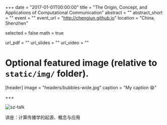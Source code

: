 +++
date = "2017-01-01T00:00:00"
title = "The Origin, Concept, and Applications of Computational Communication"
abstract = ""
abstract_short = ""
event = ""
event_url = "http://chengjun.github.io"
location = "China, Shenzhen"

selected = false
math = true

url_pdf = ""
url_slides = ""
url_video = ""

# Optional featured image (relative to `static/img/` folder).
[header]
image = "headers/bubbles-wide.jpg"
caption = "My caption :smile:"

+++


![sz-talk](http://oaf2qt3yk.bkt.clouddn.com/06ac05ad66faaaea73ade02ec4bdd608.png)

讲座：计算传播学的起源、概念与应用
